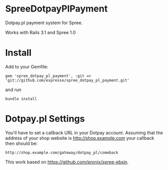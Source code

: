 SpreeDotpayPlPayment
====================

Dotpay.pl payment system for Spree.

Works with Rails 3.1 and Spree 1.0

Install
=======

Add to your Gemfile:

    gem 'spree_dotpay_pl_payment', :git => 'git://github.com/espresse/spree_dotpay_pl_payment.git'

and run

    bundle install

Dotpay.pl Settings
========

You'll have to set a callback URL in your Dotpay account. Assuming that the address of your shop website is
http://shop.example.com your callback then should be:

    http://shop.example.com/gateway/dotpay_pl/comeback


This work based on https://github.com/pronix/spree-ebsin.

